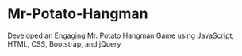 # Mr-Potato-Hangman
Developed an Engaging Mr. Potato Hangman Game using JavaScript, HTML, CSS, Bootstrap, and jQuery
